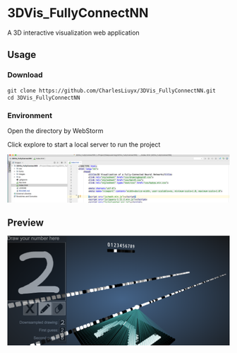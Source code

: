 # 3DVis_FullyConnectNN
A 3D interactive visualization web application

## Usage

### Download

```
git clone https://github.com/CharlesLiuyx/3DVis_FullyConnectNN.git
cd 3DVis_FullyConnectNN
```

### Environment

Open the directory by WebStorm

Click explore to start a local server to run the project

![readme1](images/readme1.png)

## Preview

![readme1](images/readme2.png)

